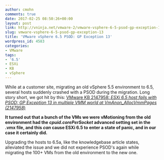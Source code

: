 ```yaml
---
author: cmohn
comments: true
date: 2017-02-25 08:50:26+00:00
layout: post
link: http://vninja.net/vmware-2/vmware-vsphere-6-5-psod-gp-exception-13/
slug: vmware-vsphere-6-5-psod-gp-exception-13
title: 'VMware vSphere 6.5 PSOD: GP Exception 13'
wordpress_id: 4583
categories:
- VMware
tags:
- '6.5'
- ESXi
- KB
- vSphere
---
```


While at a customer site, migrating an old vSphere 5.5 environment to 6.5, several hosts suddenly crashed with a PSOD during the migration. Long story short, we got hit by this: [VMware KB 2147958: _ESXi 6.5 host fails with PSOD: GP Exception 13 in multiple VMM world at VmAnon_AllocVmmPages (2147958_)](https://kb.vmware.com/selfservice/microsites/search.do?language=en_US&cmd=displayKC&externalId=2147958)

**It turned out that a bunch of the VMs we were vMotioning from the old environment had the _cpuid.corePerSocket_ advanced setting set in the .vmx file, and this _can_ cause ESXi 6.5 to enter a state of panic, and in our case it certainly did.**

Upgrading the hosts to 6.5a, like the knowledgebase article states, alleviated the issue and we did not experience PSOD's again while migrating the 100+ VMs from the old environment to the new one.
